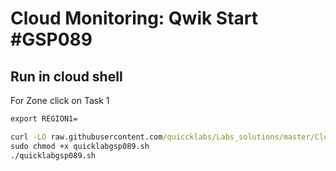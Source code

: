 # Cloud Monitoring: Qwik Start #GSP089

## Run in cloud shell

For Zone click on Task 1
```cmd
export REGION1=
```
```cmd
curl -LO raw.githubusercontent.com/quiccklabs/Labs_solutions/master/Cloud%20Monitoring%20Qwik%20Start/quicklabgsp089.sh
sudo chmod +x quicklabgsp089.sh
./quicklabgsp089.sh
```
